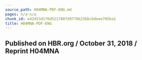 ```yaml
---
source_path: H04MNA-PDF-ENG.md
pages: n/a-n/a
chunk_id: e42453d176d5217807d9778b23bbcbdeee785ba1
title: H04MNA-PDF-ENG
---
```

## Published on HBR.org / October 31, 2018 / Reprint H04MNA
